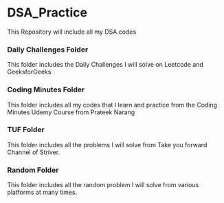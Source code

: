 # DSA_Practice

This Repository will include all my DSA codes

### Daily Challenges Folder

This folder includes the Daily Challenges I will solve on Leetcode and GeeksforGeeks

### Coding Minutes Folder

This folder includes all my codes that I learn and practice from the Coding Minutes Udemy Course from Prateek Narang

### TUF Folder

This folder includes all the problems I will solve from Take you forward Channel of Striver.

### Random Folder

This folder includes all the random problem I will solve from various platforms at many times.
